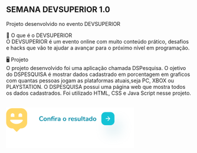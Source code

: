 
## SEMANA DEVSUPERIOR 1.0 

Projeto desenvolvido no evento DEVSUPERIOR

:rocket: O que é o DEVSUPERIOR<br>
O DEVSUPERIOR é um evento online com muito conteúdo prático, desafios e hacks que vão te ajudar a avançar para o próximo nível em programação.

🖥️ Projeto<br>
O projeto desenvolvido foi uma aplicação chamada DSPesquisa. O ojetivo do DSPESQUISA é mostrar dados cadastrado em porcentagem em graficos com quantas pessoas jogam as plataformas atuais,seja PC, XBOX ou PLAYSTATION. O DSPESQUISA possui uma página web que mostra todos os dados cadastrados. Foi utilizado HTML, CSS e Java Script nesse projeto.<br>
<br>

[<img src='https://github.com/machadinhacega/nlw_2020_discovery/blob/main/files/assets/resultado.png' height='110'>](https://sds1-davi.netlify.app/)


